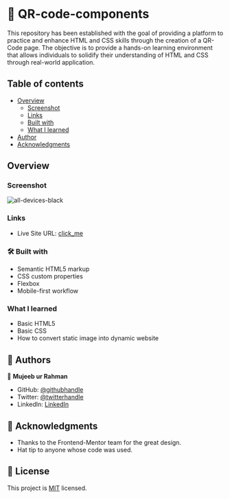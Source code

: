 # 📖 QR-code-components

This repository has been established with the goal of providing a platform to practice and enhance HTML and CSS skills through the creation of a QR-Code page. The objective is to provide a hands-on learning environment that allows individuals to solidify their understanding of HTML and CSS through real-world application.

## Table of contents

- [Overview](#overview)
  - [Screenshot](#screenshot)
  - [Links](#links)
  - [Built with](#built-with)
  - [What I learned](#what-i-learned)
- [Author](#author)
- [Acknowledgments](#acknowledgments)

## Overview

### Screenshot

![all-devices-black](https://user-images.githubusercontent.com/109666020/216780552-cda32e26-3b1f-451e-b1bb-21a8edaeaecf.png)

### Links

- Live Site URL: [click_me](https://mujeeb4582.github.io/QR-code-components/)

### 🛠 Built with

- Semantic HTML5 markup
- CSS custom properties
- Flexbox
- Mobile-first workflow

### What I learned

- Basic HTML5
- Basic CSS
- How to convert static image into dynamic website

## 👥 Authors

👤 **Mujeeb ur Rahman**

- GitHub: [@githubhandle](https://github.com/Mujeeb4582)
- Twitter: [@twitterhandle](https://twitter.com/Mujeebu93992980)
- LinkedIn: [LinkedIn](https://www.linkedin.com/in/rahman-mujeeb/)

## 🙏 Acknowledgments <a name="acknowledgements"></a>

- Thanks to the Frontend-Mentor team for the great design.
- Hat tip to anyone whose code was used.

## 📝 License <a name="license"></a>

This project is [MIT](https://github.com/Mujeeb4582/QR-code-components/blob/dev/LICENSE) licensed.
